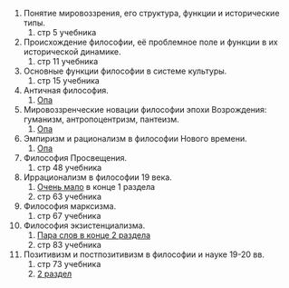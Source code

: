 1. Понятие мировоззрения, его структура, функции и исторические типы.
	1. стр 5 учебника
2. Происхождение философии, её проблемное поле и функции в их исторической динамике.
	1. стр 11 учебника
3. Основные функции философии в системе культуры.
	1. стр 15 учебника
4. Античная философия.
	1. [Опа](2024-09-02.md)
5. Мировоззренческие новации философии эпохи Возрождения: гуманизм, антропоцентризм, пантеизм.
	1. [Опа](2024-09-16.md)
6. Эмпиризм и рационализм в философии Нового времени.
	1. [Опа](2024-09-23.md)
7. Философия Просвещения.
	1. стр 48 учебника
8. Иррационализм в философии 19 века.
	1. [Очень мало](2024-10-07.md) в конце 1 раздела
	2. стр 63 учебника
9. Философия марксизма.
	1. стр 67 учебника
10. Философия экзистенциализма.
	1. [Пара слов в конце 2 раздела](2024-10-07.md)
	2. стр 83 учебника
11. Позитивизм и постпозитивизм в философии и науке 19-20 вв.
	1. стр 73 учебника
	2. [2 раздел](2024-10-07.md)